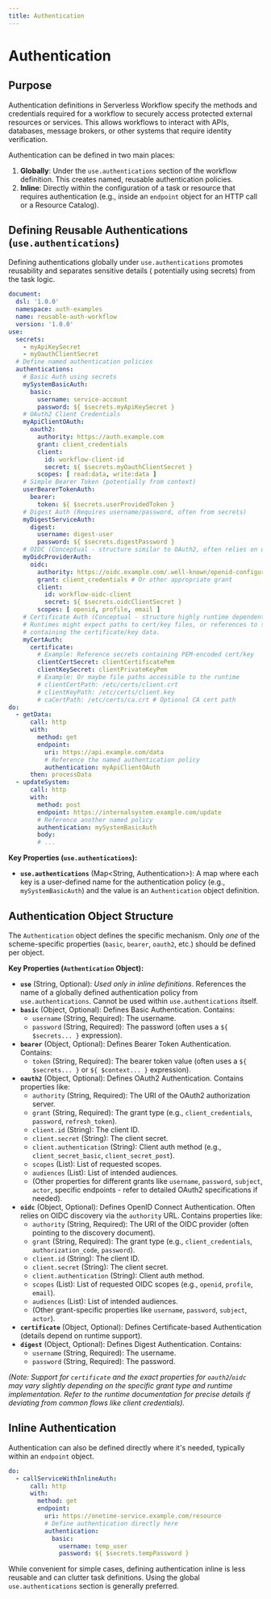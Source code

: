 ```yaml
---
title: Authentication
---
```

<!-- Examples are validated -->

# Authentication

## Purpose

Authentication definitions in Serverless Workflow specify the methods and credentials required for a workflow to
securely access protected external resources or services. This allows workflows to interact with APIs, databases,
message brokers, or other systems that require identity verification.

Authentication can be defined in two main places:

1. **Globally**: Under the `use.authentications` section of the workflow definition. This creates named, reusable
   authentication policies.
2. **Inline**: Directly within the configuration of a task or resource that requires authentication (e.g., inside an
   `endpoint` object for an HTTP call or a Resource Catalog).

## Defining Reusable Authentications (`use.authentications`)

Defining authentications globally under `use.authentications` promotes reusability and separates sensitive details (
potentially using secrets) from the task logic.

```yaml
document:
  dsl: '1.0.0'
  namespace: auth-examples
  name: reusable-auth-workflow
  version: '1.0.0'
use:
  secrets:
    - myApiKeySecret
    - myOauthClientSecret
  # Define named authentication policies
  authentications:
    # Basic Auth using secrets
    mySystemBasicAuth:
      basic:
        username: service-account
        password: ${ $secrets.myApiKeySecret }
    # OAuth2 Client Credentials
    myApiClientOAuth:
      oauth2:
        authority: https://auth.example.com
        grant: client_credentials
        client:
          id: workflow-client-id
          secret: ${ $secrets.myOauthClientSecret }
        scopes: [ read:data, write:data ]
    # Simple Bearer Token (potentially from context)
    userBearerTokenAuth:
      bearer:
        token: ${ $secrets.userProvidedToken }
    # Digest Auth (Requires username/password, often from secrets)
    myDigestServiceAuth:
      digest:
        username: digest-user
        password: ${ $secrets.digestPassword }
    # OIDC (Conceptual - structure similar to OAuth2, often relies on discovery)
    myOidcProviderAuth:
      oidc:
        authority: https://oidc.example.com/.well-known/openid-configuration
        grant: client_credentials # Or other appropriate grant
        client:
          id: workflow-oidc-client
          secret: ${ $secrets.oidcClientSecret }
        scopes: [ openid, profile, email ]
    # Certificate Auth (Conceptual - structure highly runtime dependent)
    # Runtimes might expect paths to cert/key files, or references to secrets
    # containing the certificate/key data.
    myCertAuth:
      certificate:
        # Example: Reference secrets containing PEM-encoded cert/key
        clientCertSecret: clientCertificatePem
        clientKeySecret: clientPrivateKeyPem
        # Example: Or maybe file paths accessible to the runtime
        # clientCertPath: /etc/certs/client.crt
        # clientKeyPath: /etc/certs/client.key
        # caCertPath: /etc/certs/ca.crt # Optional CA cert path
do:
  - getData:
      call: http
      with:
        method: get
        endpoint:
          uri: https://api.example.com/data
          # Reference the named authentication policy
          authentication: myApiClientOAuth
      then: processData
  - updateSystem:
      call: http
      with:
        method: post
        endpoint: https://internalsystem.example.com/update
        # Reference another named policy
        authentication: mySystemBasicAuth
        body:
        # ...
```

**Key Properties (`use.authentications`):**

* **`use.authentications`** (Map<String, Authentication>): A map where each key is a user-defined name for the
  authentication policy (e.g., `mySystemBasicAuth`) and the value is an `Authentication` object definition.

## Authentication Object Structure

The `Authentication` object defines the specific mechanism. Only *one* of the scheme-specific properties (`basic`,
`bearer`, `oauth2`, etc.) should be defined per object.

**Key Properties (`Authentication` Object):**

* **`use`** (String, Optional): *Used only in inline definitions*. References the name of a globally defined
  authentication policy from `use.authentications`. Cannot be used within `use.authentications` itself.
* **`basic`** (Object, Optional): Defines Basic Authentication. Contains:
    * `username` (String, Required): The username.
    * `password` (String, Required): The password (often uses a `${ $secrets... }` expression).
* **`bearer`** (Object, Optional): Defines Bearer Token Authentication. Contains:
    * `token` (String, Required): The bearer token value (often uses a `${ $secrets... }` or `${ $context... }`
      expression).
* **`oauth2`** (Object, Optional): Defines OAuth2 Authentication. Contains properties like:
    * `authority` (String, Required): The URI of the OAuth2 authorization server.
    * `grant` (String, Required): The grant type (e.g., `client_credentials`, `password`, `refresh_token`).
    * `client.id` (String): The client ID.
    * `client.secret` (String): The client secret.
    * `client.authentication` (String): Client auth method (e.g., `client_secret_basic`, `client_secret_post`).
    * `scopes` (List<String>): List of requested scopes.
    * `audiences` (List<String>): List of intended audiences.
    * (Other properties for different grants like `username`, `password`, `subject`, `actor`, specific endpoints - refer
      to detailed OAuth2 specifications if needed).
* **`oidc`** (Object, Optional): Defines OpenID Connect Authentication. Often relies on OIDC discovery via the
  `authority` URL. Contains properties like:
    * `authority` (String, Required): The URI of the OIDC provider (often pointing to the discovery document).
    * `grant` (String, Required): The grant type (e.g., `client_credentials`, `authorization_code`, `password`).
    * `client.id` (String): The client ID.
    * `client.secret` (String): The client secret.
    * `client.authentication` (String): Client auth method.
    * `scopes` (List<String>): List of requested OIDC scopes (e.g., `openid`, `profile`, `email`).
    * `audiences` (List<String>): List of intended audiences.
    * (Other grant-specific properties like `username`, `password`, `subject`, `actor`).
* **`certificate`** (Object, Optional): Defines Certificate-based Authentication (details depend on runtime support).
* **`digest`** (Object, Optional): Defines Digest Authentication. Contains:
    * `username` (String, Required): The username.
    * `password` (String, Required): The password.

*(Note: Support for `certificate` and the exact properties for `oauth2`/`oidc` may vary slightly depending on the
specific grant type and runtime implementation. Refer to the runtime documentation for precise details if deviating from
common flows like client credentials).*

## Inline Authentication

Authentication can also be defined directly where it's needed, typically within an `endpoint` object.

```yaml
do:
  - callServiceWithInlineAuth:
      call: http
      with:
        method: get
        endpoint:
          uri: https://onetime-service.example.com/resource
          # Define authentication directly here
          authentication:
            basic:
              username: temp_user
              password: ${ $secrets.tempPassword }
```

While convenient for simple cases, defining authentication inline is less reusable and can clutter task definitions.
Using the global `use.authentications` section is generally preferred. 